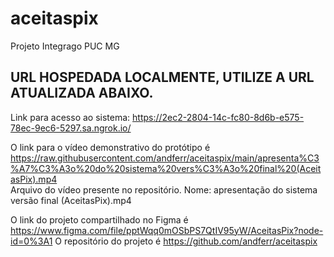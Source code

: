 # aceitaspix
Projeto Integrago PUC MG


## **URL HOSPEDADA LOCALMENTE, UTILIZE A URL ATUALIZADA ABAIXO.**

Link para acesso ao sistema: https://2ec2-2804-14c-fc80-8d6b-e575-78ec-9ec6-5297.sa.ngrok.io/

O link para o vídeo demonstrativo do protótipo é https://raw.githubusercontent.com/andferr/aceitaspix/main/apresenta%C3%A7%C3%A3o%20do%20sistema%20vers%C3%A3o%20final%20(AceitasPix).mp4  
Arquivo do vídeo presente no repositório. Nome: apresentação do sistema versão final (AceitasPix).mp4

O link do projeto compartilhado no Figma é https://www.figma.com/file/pptWqq0mOSbPS7QtIV95yW/AceitasPix?node-id=0%3A1
O repositório do projeto é https://github.com/andferr/aceitaspix

